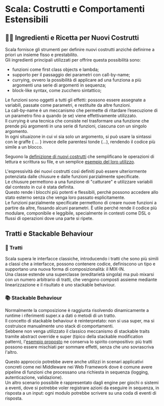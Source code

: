 # Scala: Costrutti e Comportamenti Estensibili

## 👨‍🍳 Ingredienti e Ricetta per Nuovi Costrutti

Scala fornisce gli strumenti per definire nuovi costrutti anziché definirne a priori un insieme fisso e prestabilito.  
Gli ingredienti principali utilizzati per offrire questa possibilità sono:
- funzioni come first class objects e lambda;  
- supporto per il passaggio dei parametri con call-by-name;  
- currying, ovvero la possibilità di applicare ad una funziona a più argomenti una serie di argomenti in sequenza;  
- block-like syntax, come zucchero sintattico;  

Le funzioni sono oggetti a tutti gli effetti: possono essere assegnate a variabili, passate come parametri, e restituite da altre funzioni.  
La call-by-name è un meccanismo che permette di ritardare l’esecuzione di un parametro fino a quando (e se) viene effettivamente utilizzato.  
Il currying è una tecnica che consiste nel trasformare una funzione che prende più argomenti in una serie di funzioni, ciascuna con un singolo argomento.  
In ogni situaizone in cui vi sia solo un argomento, si può usare la sintassi con le graffe { ... } invece delle parentesi tonde (...), rendendo il codice più simile a un blocco.  

Seguono la [definizione di nuovi costrutti](dslFiles.scala) che semplificano le operazioni di lettura e scrittura su file, e un  semplice [esempio del loro utilizzo](collatzFiles.scala).  

L'espressività dei nuovi costrutti così definiti può essere ulteriormente potenziata dalle chiusure e dalle funzioni parzialmente specificate.  
Le chiusure permettono a una funzione di "catturare" e utilizzare variabili dal contesto in cui è stata definita.  
Questo rende i blocchi più potenti e flessibili, perchè possono accedere allo stato esterno senza che venga loro passato esplicitamente.  
Le funzioni parzialmente specificate permettono di creare nuove funzioni a partire da altre, fissando alcuni parametri.
È utile perché rende il codice più modulare, componibile e leggibile, specialmente in contesti come DSL o flussi di operazioni dove una parte si ripete.  

## Tratti e Stackable Behaviour

### 🧩 Tratti

Scala supera le interfacce classiche, introducendo i tratti che sono più simili a classi che a interfacce, possono contenere codice, definiscono un tipo e supportano una nuova forma di composizionalità: il MIX-IN.  
Una classe estende una superclasse (ereditarietà singola) ma può mixarsi con un numero arbitrario di tratti, che vengono
composti assieme mediante linearizzazione e il risultato è uno stackable behaviour.

### 📚 Stackable Behaviour

Normalmente la composizione è raggiunta risolvendo dinamicamente a runtime i riferimenti super.x a dati o metodi di un tratto.  
Il concetto di stackable behaviour è reinterpretato: non si usa super, ma si costruisce manualmente uno stack di comportamenti.  
Sebbene non venga utilizzato il classico meccanismo di stackable traits tramite abstract override e super (tipico della stackable modification pattern), l'[esempio proposto](realStackable.scala) ne conserva lo spirito compositivo: più tratti possono essere mischiati per sommare effetti, senza che uno sovrascriva l'altro.  

Questo approccio potrebbe avere anche utilizzi in scenari applicativi concreti come nei Middleware nei Web Framework dove è comune avere pipeline di funzioni che processano una richiesta in sequenza (logging, autenticazione, validazione).  
Un altro scenario possibile è rappresentato dagli engine per giochi o sistemi a eventi, dove si potrebbe voler registrare azioni da eseguire in sequenza, in risposta a un input: ogni modulo potrebbe scrivere su una coda di eventi di risposta.